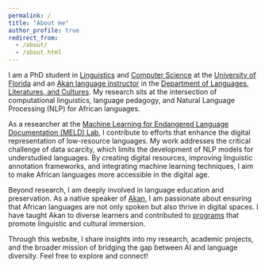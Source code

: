 ```yaml
---
permalink: /
title: "About me"
author_profile: true
redirect_from: 
  - /about/
  - /about.html
---
```


I am a PhD student in [Linguistics](https://lin.ufl.edu/) and [Computer Science](https://www.cise.ufl.edu/)  at the [University of Florida](https://www.ufl.edu/) and an [Akan language instructor](https://africa.ufl.edu/academics-programs/african-languages/afli/instructors/) in the [Department of Languages, Literatures, and Cultures](https://languages.ufl.edu/). My research sits at the intersection of computational linguistics, language pedagogy, and Natural Language Processing (NLP) for African languages.

As a researcher at the [Machine Learning for Endangered Language Documentation (MELD) Lab](https://meld.lin.ufl.edu/), I contribute to efforts that enhance the digital representation of low-resource languages. My work addresses the critical challenge of data scarcity, which limits the development of NLP models for understudied languages. By creating digital resources, improving linguistic annotation frameworks, and integrating machine learning techniques, I aim to make African languages more accessible in the digital age.

Beyond research, I am deeply involved in language education and preservation. As a native speaker of [Akan](https://languages.ufl.edu/academics/llc-languages/akan-studies/), I am passionate about ensuring that African languages are not only spoken but also thrive in digital spaces. I have taught Akan to diverse learners and contributed to [programs](https://africa.ufl.edu/academics-programs/african-languages/afli/) that promote linguistic and cultural immersion.

Through this website, I share insights into my research, academic projects, and the broader mission of bridging the gap between AI and language diversity. Feel free to explore and connect!



